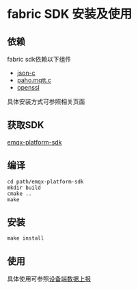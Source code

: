 # fabric SDK 安装及使用

## 依赖

fabric sdk依赖以下组件

- [json-c](https://github.com/json-c/json-c.git)
- [paho.mqtt.c](https://github.com/eclipse/paho.mqtt.c.git)
- [openssl](https://www.openssl.org/source/)

具体安装方式可参照相关页面

## 获取SDK

[emqx-platform-sdk](https://static.emqx.net/fabric/sdk/emqx-platform-sdk-0.6.1.tar.gz)

## 编译

```shell
cd path/emqx-platform-sdk
mkdir build
cmake ..
make
```

## 安装

```shell
make install
```

## 使用

具体使用可参照[设备端数据上报](../quick_start/device_data_upload.md)
